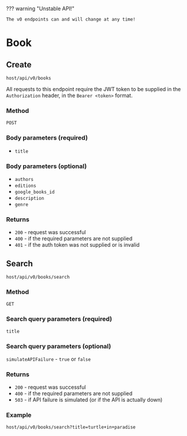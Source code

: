 ??? warning "Unstable API!"

    The v0 endpoints can and will change at any time!

# Book

## Create

`host/api/v0/books`

All requests to this endpoint require the JWT token to be supplied in the `Authorization` header, in the `Bearer <token>` format.

### Method

`POST`

### Body parameters (**required**)

- `title`

### Body parameters (optional)

- `authors`
- `editions`
- `google_books_id`
- `description`
- `genre`

### Returns

- `200` - request was successful
- `400` - if the required parameters are not supplied
- `401` - if the auth token was not supplied or is invalid

## Search

`host/api/v0/books/search`

### Method

`GET`

### Search query parameters (**required**)

`title`

### Search query parameters (optional)

`simulateAPIFailure` - `true` or `false`

### Returns

- `200` - request was successful
- `400` - if the required parameters are not supplied
- `503` - if API failure is simulated (or if the API is actually down)

### Example

`host/api/v0/books/search?title=turtle+in+paradise`
